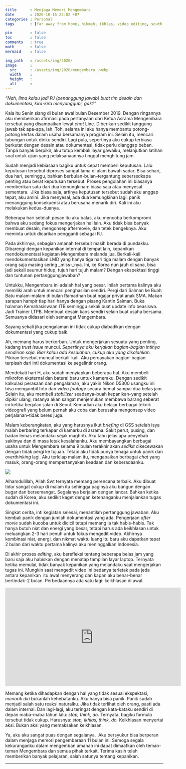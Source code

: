 ```yaml
---
title      : Menjaga Memori Mengembara
date       : 2020-10-15 22:02 +07
categories : Personal
tags       : [far away from home, hikmah, ikhlas, video editing, south korea]

pin        : false
toc        : false
comments   : true
math       : false
mermaid    : false

img_path   : /assets/img/2020/
image      :
  src      : /assets/img/2020/mengembara_.webp
  width    : 
  height   : 
  alt      : 
---
```


_“Nah, Ilma kalau jadi PJ (penanggung jawab) buat tim desain dan dokumentasi, kira-kira menyanggupi, gak?”_

Kala itu Senin siang di bulan awal bulan Desember 2019. Dengan ringannya aku memberikan afirmasi pada pertanyaan dari Ketua Asrama Mengembara tersebut yang disampaikan lewat _chat_ Line. Diberikan sedikit tanggung jawab tak apa-apa, lah. Toh, selama ini aku hanya membantu potong-potong kertas dalam usaha bersamanya program ini. Selain itu, mencari tabungan untuk diriku sendiri. Lagi pula, sepertinya aku cukup terbiasa berkutat dengan desain atau dokumentasi, tidak perlu dianggap beban. Tanpa banyak berpikir, aku tutup kembali layar gawaiku, melanjutkan latihan soal untuk ujian yang pelaksanaannya tinggal menghitung jam.

Sudah menjadi kebiasaan bagiku untuk cepat memberi keputusan. Lalu keputusan tersebut diproses sangat lama di alam bawah sadar. Bisa sehari, dua hari, seminggu, bahkan berbulan-bulan–tergantung seberssdkapa penting atau berat keputusan tersebut. Proses pengolahan ini biasanya memberikan satu dari dua kemungkinan: biasa saja atau menyesal sementara.  Jika biasa saja, artinya keputusan tersebut sudah aku anggap tepat, aku amini. Jika menyesal, ada dua kemungkinan lagi: panik menanggung konsekuensi atau berusaha menarik diri. Kali ini aku melakukan kedua-duanya.

Beberapa hari setelah pesan itu aku balas, aku mencoba berkompromi bahwa aku sedang fokus mengerjakan hal lain. Aku tidak bisa banyak membuat desain, mengonsep aftermovie, dan tetek bengeknya. Aku meminta untuk dicarikan pengganti sebagai PJ.

Pada akhirnya, sebagian amanah tersebut masih berada di pundakku. Dibarengi dengan kepanikan internal di tempat lain, kepanikan mendokumentasi kegiatan Mengembara melanda jua. Berkali-kali mendokumentasikan LMD yang hanya tiga hari tiga malam dengan banyak orang saja masing sering _miss-_nya. Ini, ke Korea nun jauh di sana, bisa jadi sekali seumur hidup, tujuh hari tujuh malam? Dengan ekspektasi tinggi dan tuntunan pertanggungjawaban?

Untukku, Mengembara ini adalah hal yang besar. Inilah pertama kalinya aku memiliki arah untuk mencari penghasilan sendiri. Pergi dari Salman ke Buah Batu malam-malam di bulan Ramadhan buat ngajar privat anak SMA. Makan sarapan hampir tiap hari hanya dengan pisang Kantin Salman. Buka halaman Kemahasiswaan ITB seminggu sekali buat update info beasiswa. Jadi Trainer LTPB. Membuat desain kaos sendiri selain buat usaha bersama. Semuanya didasari oleh semangat Mengembara.

Sayang sekali jika pengalaman ini tidak cukup diabadikan dengan dokumentasi yang cukup baik.

Ah, memang harus berkorban. Untuk mengerjakan sesuatu yang penting, kadang _trust issue_ muncul. _Sepertinya aku kerjakan bagian-bagian intinya sendirian saja. Biar kalau ada kesalahan, cukup aku yang disalahkan._ Pikiran tersebut muncul berkali-kali. Aku percayakan bagian-bagian terpisah dari inti dokumentasi ke segelintir orang.

Mendekati hari H, aku sudah menyiapkan beberapa hal. Aku membeli mikrofon eksternal dan baterai baru untuk kameraku. Dengan sedikit kalkulasi perasaan dan pengalaman, aku yakin Nikon D5300 usangku ini bisa mengambil foto dan _video footage_ secara hemat sampai dua belas jam. Selain itu, aku membeli _stabilizer_ seadanya–buah kepanikan–yang setelah dipikir ulang, rasanya akan sangat menjemukan membawa barang seberat ini ketika berjalan-jalan di Seoul. Kemudian aku belajar berbagai teknik videografi yang belum pernah aku coba dan berusaha mengonsep video perjalanan–tidak beres juga.

Malam keberangkatan, aku yang harusnya ikut _briefing_ di GSS setelah isya malah berbaring terkapar di kamarku di asrama. Sakit perut, pusing, dan badan lemas melandaku sejak maghrib. Aku tahu jelas apa penyebab sakitnya dan di masa letak kesalahanku. Aku membayangkan berbagai usaha untuk Mengembara selama 9 bulan terakhir akan _sedikit_ dikecewakan dengan tidak pergi ke tujuan. Tetapi aku tidak punya tenaga untuk panik dan _overthinking_ lagi. Aku terlelap malam itu, mengabaikan berbagai _chat_ yang masuk, orang-orang mempertanyakan keadaan dan keberadaanku.

![](mengembara.png)

Alhamdulillah, Allah Swt ternyata memang perencana terbaik. Aku dibuat tidur sangat cukup di malam itu sehingga paginya aku bangun dengan bugar dan bersemangat. Segalanya berjalan dengan lancar. Bahkan ketika sudah di Korea, aku sedikit kaget dengan ketenanganku menjalankan tugas dokumentasi ini.

Singkat cerita, inti kegiatan selesai, menantilah pertanggung jawaban. Aku kembali panik dengan jumlah dokumentasi yang ada. Pengerjaan _after movie_ sudah kucoba untuk dicicil tetapi memang ia tak habis-habis. Tak hanya butuh niat dan energi yang besar, tetapi harus ada keikhlasan untuk meluangkan 2-3 hari penuh untuk fokus mengedit video. Akhirnya kombinasi niat, energi, dan nikmat waktu luang itu baru aku dapatkan tepat 2 bulan dari waktu pertama kalinya aku meninggalkan Indonesia.

Di akhir proses _editing_, aku berefleksi tentang beberapa belas jam yang baru saja aku habiskan dengan menatap tampilan layar laptop. Ternyata ketika memulai, tidak banyak kepanikan yang melandaku saat mengerjakan tugas ini. Mungkin saat mengedit video ini bedanya terletak pada jeda antara kepanikan  itu awal menyerang dan kapan aku benar-benar bertindak–2 bulan. Perbedaannya ada satu lagi: keikhlasan di awal.

<iframe width="560" height="315" src="https://www.youtube.com/embed/B7gKnZckkqI" title="YouTube video player" frameborder="0" allow="accelerometer; autoplay; clipboard-write; encrypted-media; gyroscope; picture-in-picture" allowfullscreen></iframe>

Memang ketika dihadapkan dengan hal yang tidak sesuai ekspektasi, _menarik diri_ bukanlah kehebatanku. Aku hanya bisa panik. Panik sudah menjadi salah satu reaksi naturalku. Jika tidak terlihat oleh orang, pasti ada dalam internal. Dan lagi-lagi, aku teringat dengan kata-kataku sendiri di depan maba-maba tahun lalu: _stop, think, do_. Ternyata, bagiku formula tersebut tidak cukup. Harusnya: _stop, ikhlas, think, do._ Keikhlasan menyertai aksi. Bukan aksi yang memaksakan keikhlasan.

Ya, aku aku sangat puas dengan segalanya.  Aku bersyukur bisa berperan dalam menjaga memori pengembaraan 11 bulan ini. Semoga segala kekuranganku dalam mengemban amanah ini dapat dimaafkan oleh teman-teman Mengembara dan semua pihak terkait. Terima kasih telah memberikan banyak pelajaran, salah satunya tentang kepanikan.

***